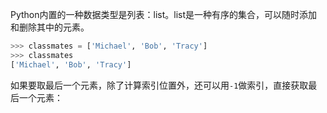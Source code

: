 Python内置的一种数据类型是列表：list。list是一种有序的集合，可以随时添加和删除其中的元素。

``` python
>>> classmates = ['Michael', 'Bob', 'Tracy']
>>> classmates
['Michael', 'Bob', 'Tracy']
```

如果要取最后一个元素，除了计算索引位置外，还可以用`-1`做索引，直接获取最后一个元素：